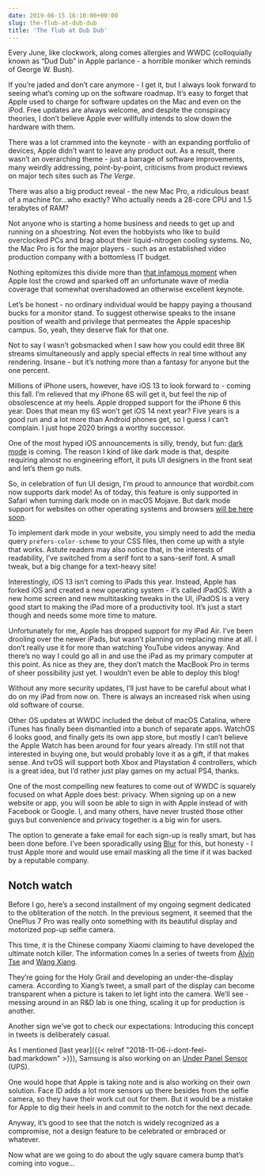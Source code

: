 ```yaml
---
date: 2019-06-15 16:10:00+00:00
slug: the-flub-at-dub-dub
title: 'The flub at Dub Dub'
---
```


Every June, like clockwork, along comes allergies and WWDC (colloquially known as “Dud Dub” in Apple parlance - a horrible moniker which reminds of George W. Bush).

If you’re jaded and don’t care anymore - I get it, but I always look forward to seeing what’s coming up on the software roadmap. It’s easy to forget that Apple used to charge for software updates on the Mac and even on the iPod. Free updates are always welcome, and despite the conspiracy theories, I don’t believe Apple ever willfully intends to slow down the hardware with them.

There was a lot crammed into the keynote - with an expanding portfolio of devices, Apple didn’t want to leave any product out. As a result, there wasn’t an overarching theme - just a barrage of software improvements, many weirdly addressing, point-by-point, criticisms from product reviews on major tech sites such as *The Verge*.

There was also a big product reveal - the new Mac Pro, a ridiculous beast of a machine for...who exactly? Who actually needs a 28-core CPU and 1.5 terabytes of RAM? 

Not anyone who is starting a home business and needs to get up and running on a shoestring. Not even the hobbyists who like to build overclocked PCs and brag about their liquid-nitrogen cooling systems. No, the Mac Pro is for the major players - such as an established video production company with a bottomless IT budget.

Nothing epitomizes this divide more than [that infamous moment](https://www.youtube.com/watch?v=YuW4Suo4OVg) when Apple lost the crowd and sparked off an unfortunate wave of media coverage that somewhat overshadowed an otherwise excellent keynote.

<!--more-->

Let’s be honest - no ordinary individual would be happy paying a thousand bucks for a monitor stand. To suggest otherwise speaks to the insane position of wealth and privilege that permeates the Apple spaceship campus. So, yeah, they deserve flak for that one.

Not to say I wasn’t gobsmacked when I saw how you could edit three 8K streams simultaneously and apply special effects in real time without any rendering. Insane - but it’s nothing more than a fantasy for anyone but the one percent.

Millions of iPhone users, however, have iOS 13 to look forward to - coming this fall. I’m relieved that my iPhone 6S will get it, but feel the nip of obsolescence at my heels. Apple dropped support for the iPhone 6 this year. Does that mean my 6S won’t get iOS 14 next year? Five years is a good run and a lot more than Android phones get, so I guess I can’t complain. I just hope 2020 brings a worthy successor.

One of the most hyped iOS announcements is silly, trendy, but fun: [dark mode](https://www.youtube.com/watch?v=E5Jg4Wm9b7o) is coming. The reason I kind of like dark mode is that, despite requiring almost no engineering effort, it puts UI designers in the front seat and let’s them go nuts.

So, in celebration of fun UI design, I’m proud to announce that wordbit.com now supports dark mode! As of today, this feature is only supported in Safari when turning dark mode on in macOS Mojave. But dark mode support for websites on other operating systems and browsers [will be here soon](https://developer.mozilla.org/en-US/docs/Web/CSS/@media/prefers-color-scheme#Browser_compatibility).

To implement dark mode in your website, you simply need to add the media query `prefers-color-scheme` to your CSS files, then come up with a style that works. Astute readers may also notice that, in the interests of readability, I’ve switched from a serif font to a sans-serif font. A small tweak, but a big change for a text-heavy site!

Interestingly, iOS 13 isn’t coming to iPads this year. Instead, Apple has forked iOS and created a new operating system - it’s called iPadOS. With a new home screen and new multitasking tweaks in the UI, iPadOS is a very good start to making the iPad more of a productivity tool. It’s just a start though and needs some more time to mature.

Unfortunately for me, Apple has dropped support for my iPad Air. I’ve been drooling over the newer iPads, but wasn’t planning on replacing mine at all. I don’t really use it for more than watching YouTube videos anyway. And there’s no way I could go all in and use the iPad as my primary computer at this point. As nice as they are, they don’t match the MacBook Pro in terms of sheer possibility just yet. I wouldn’t even be able to deploy this blog!

Without any more security updates, I’ll just have to be careful about what I do on my iPad from now on. There is always an increased risk when using old software of course.

Other OS updates at WWDC included the debut of macOS Catalina, where iTunes has finally been dismantled into a bunch of separate apps. WatchOS 6 looks good, and finally gets its own app store, but mostly I can’t believe the Apple Watch has been around for four years already. I’m still not that interested in buying one, but would probably love it as a gift, if that makes sense. And tvOS will support both Xbox and Playstation 4 controllers, which is a great idea, but I’d rather just play games on my actual PS4, thanks.

One of the most compelling new features to come out of WWDC is squarely focused on what Apple does best: privacy. When signing up on a new website or app, you will soon be able to sign in with Apple instead of with Facebook or Google. I, and many others, have never trusted those other guys but convenience and privacy together is a big win for users.

The option to generate a fake email for each sign-up is really smart, but has been done before. I’ve been sporadically using [Blur](https://dnt.abine.com/#login/dashboard) for this, but honesty - I trust Apple more and would use email masking all the time if it was backed by a reputable company.

## Notch watch

Before I go, here’s a second installment of my ongoing segment dedicated to the obliteration of the notch. In the previous segment, it seemed that the OnePlus 7 Pro was really onto something with its beautiful display and motorized pop-up selfie camera. 

This time, it is the Chinese company Xiaomi claiming to have developed the ultimate notch killer. The information comes In a series of tweets from [Alvin Tse](https://twitter.com/atytse/status/1135431372414234624) and [Wang Xiang](https://twitter.com/XiangW_/status/1135515148423012353/).

They’re going for the Holy Grail and developing an under-the-display camera. According to Xiang’s tweet, a small part of the display can become transparent when a picture is taken to let light into the camera. We’ll see - messing around in an R&D lab is one thing, scaling it up for production is another. 

Another sign we’ve got to check our expectations: Introducing this concept in tweets is deliberately casual.

As I mentioned [last year]({{< relref "2018-11-06-i-dont-feel-bad.markdown" >}}), Samsung is also working on an [Under Panel Sensor](https://www.oled-info.com/samsung-display-details-its-future-sensor-technologies-under-oled-solutions) (UPS). 

One would hope that Apple is taking note and is also working on their own solution. Face ID adds a lot more sensors up there besides from the selfie camera, so they have their work cut out for them. But it would be a mistake for Apple to dig their heels in and commit to the notch for the next decade.

Anyway, it’s good to see that the notch is widely recognized as a compromise, not a design feature to be celebrated or embraced or whatever. 

Now what are we going to do about the ugly square camera bump that’s coming into vogue...
